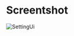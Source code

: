 # Screentshot
![SettingUi](https://github.com/user-attachments/assets/6157e8f1-3173-40e2-9552-173916aeef4d)
